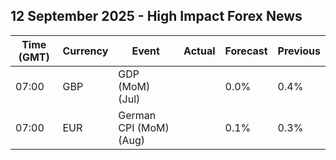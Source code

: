 ## 12 September 2025 - High Impact Forex News

| Time (GMT) | Currency | Event | Actual | Forecast | Previous |
|------|----------|-------|--------|----------|----------|
| 07:00 | GBP | GDP (MoM) (Jul) |  | 0.0% | 0.4% |
| 07:00 | EUR | German CPI (MoM) (Aug) |  | 0.1% | 0.3% |

